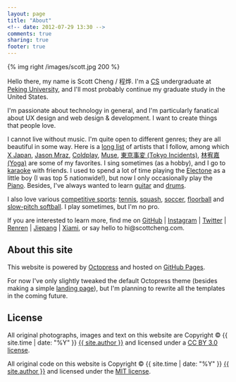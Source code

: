 ```yaml
---
layout: page
title: "About"
<!-- date: 2012-07-29 13:30 -->
comments: true
sharing: true
footer: true
---
```


<!-- _About page version 0.1_ -->

{% img right /images/scott.jpg 200 %}

Hello there, my name is Scott Cheng / 程烨. I'm a [CS](http://en.wikipedia.org/wiki/Computer_science) undergraduate at [Peking University](http://www.pku.edu.cn/), and I'll most probably continue my graduate study in the United States.

I'm passionate about technology in general, and I'm particularly fanatical about UX design and web design & development. I want to create things that people love.

I cannot live without music. I'm quite open to different genres; they are all beautiful in some way. Here is a [long list](http://www.xiami.com/space/lib-artist/u/1920321/page/1?mode=block) of artists that I follow, among which [X Japan](http://en.wikipedia.org/wiki/X_Japan), [Jason Mraz](http://en.wikipedia.org/wiki/Jason_Mraz), [Coldplay](http://en.wikipedia.org/wiki/Coldplay), [Muse](http://en.wikipedia.org/wiki/Muse_\(band\)), [東京事変 (Tokyo Incidents)](http://en.wikipedia.org/wiki/Tokyo_Jihen), [林宥嘉 (Yoga)](http://en.wikipedia.org/wiki/Yoga_Lin) are some of my favorites. I sing sometimes (as a hobby), and I go to [karaoke](http://en.wikipedia.org/wiki/Karaoke) with friends. I used to spend a lot of time playing the [Electone](http://en.wikipedia.org/wiki/Electone) as a little boy (I was top 5 nationwide!), but now I only occasionally play the [Piano](http://en.wikipedia.org/wiki/Piano). Besides, I've always wanted to learn [guitar](http://en.wikipedia.org/wiki/Guitar) and [drums](http://en.wikipedia.org/wiki/Drum_kit).

I also love various [competitive sports](http://en.wikipedia.org/wiki/Competition#Competitive_sports): [tennis](http://en.wikipedia.org/wiki/Tennis), [squash](http://en.wikipedia.org/wiki/Squash_\(sport\)), [soccer](http://en.wikipedia.org/wiki/Association_football), [floorball](http://en.wikipedia.org/wiki/Floorball) and [slow-pitch softball](http://en.wikipedia.org/wiki/Softball). I play sometimes, but I'm no pro.

If you are interested to learn more, find me on [GitHub](https://github.com/scottcheng) | [Instagram](http://luxogram.co/profile/scottcheng) | [Twitter](https://twitter.com/sctcheng) | [Renren](http://www.renren.com/scott_cheng) | [Jiepang](http://jiepang.com/user/263566308) | [Xiami](http://www.xiami.com/u/1920321), or say hello to &#104;&#105;&#64;scottcheng&#46;com.

About this site
---

This website is powered by [Octopress](http://octopress.org) and hosted on [GitHub Pages](http://pages.github.com/).

For now I've only slightly tweaked the default Octopress theme (besides making a simple [landing page](/)), but I'm planning to rewrite all the templates in the coming future.

License
---

All original photographs, images and text on this website are Copyright &copy; {{ site.time | date: "%Y" }} [{{ site.author }}](http://scottcheng.com/) and licensed under a [CC BY 3.0 license](http://creativecommons.org/licenses/by/3.0/).

All original code on this website is Copyright &copy; {{ site.time | date: "%Y" }} [{{ site.author }}](http://scottcheng.com/) and licensed under the [MIT license](http://opensource.org/comment/935).